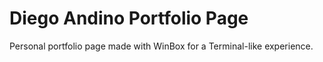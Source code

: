 # Diego Andino Portfolio Page

Personal portfolio page made with WinBox for a Terminal-like experience.